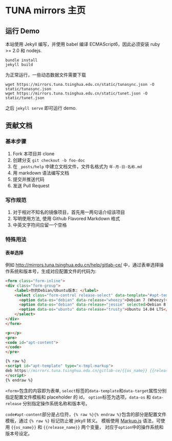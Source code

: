 # TUNA mirrors 主页

## 运行 Demo 

本站使用 Jekyll 编写，并使用 babel 编译 ECMAScript6，因此必须安装 ruby >= 2.0 和 nodejs.

```
bundle install
jekyll build
```

为正常运行，一些动态数据文件需要下载

```
wget https://mirrors.tuna.tsinghua.edu.cn/static/tunasync.json -O static/tunasync.json
wget https://mirrors.tuna.tsinghua.edu.cn/static/tunet.json -O static/tunet.json
```

之后 `jekyll serve` 即可运行 demo.

## 贡献文档

### 基本步骤

1. Fork 本项目并 clone
2. 创建分支 `git checkout -b foo-doc`
3. 在 `_posts/help` 中建立文档文件，文件名格式为 `年-月-日-名称.md`
4. 用 markdown 语法编写文档
5. 提交并推送代码
6. 发送 Pull Request

### 写作规范

1. 对于相对不知名的镜像项目，首先用一两句话介绍该项目
2. 写明使用方法, 使用 Github Flavored Markdown 格式
3. 中英文字符间应留一个空格

### 特殊用法

#### 表单选择
例如 <http://mirrors.tuna.tsinghua.edu.cn/help/gitlab-ce/> 中，通过表单选择操作系统和版本号，生成对应配置文件的代码为:

```html
<form class="form-inline">
<div class="form-group">
	<label>你的Debian/Ubuntu版本: </label>
	<select class="form-control release-select" data-template="#apt-template" data-target="#apt-content">
	  <option data-os="debian" data-release="wheezy">Debian 7 (Wheezy)</option>
	  <option data-os="debian" data-release="jessie" selected>Debian 8 (Jessie)</option>
	  <option data-os="ubuntu" data-release="trusty">Ubuntu 14.04 LTS</option>
	</select>
</div>
</form>

<p></p>
<pre>
<code id="apt-content">
</code>
</pre>

{% raw %}
<script id="apt-template" type="x-tmpl-markup">
deb https://mirrors.tuna.tsinghua.edu.cn/gitlab-ce/{{os_name}} {{release_name}} main
</script>
{% endraw %}
```

`<form>`包含的内容即为表单, `select`标签的`data-template`和`data-target`属性分别指定配置文件模板和 placeholder 的 id，
`option`标签为选项，`data-os` 和 `data-release` 分别指定操作系统名称和版本号。

`code#apt-content`部分是占位符，`{% raw %}{% endraw %}`包含的部分是配置文件模板，通过 `{% raw %}` 标记防止被 jekyll 转义。
模板使用 [Markup.js](https://github.com/adammark/Markup.js/) 语法，可使用 `{{os_name}}` 和 `{{release_name}}` 两个变量，
对应于`option`中的操作系统和版本号设定。



